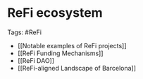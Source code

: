 # ReFi ecosystem
Tags: #ReFi

- [[Notable examples of ReFi projects]]
- [[ReFi Funding Mechanisms]]
- [[ReFi DAO]]
- [[ReFi-aligned Landscape of Barcelona]]